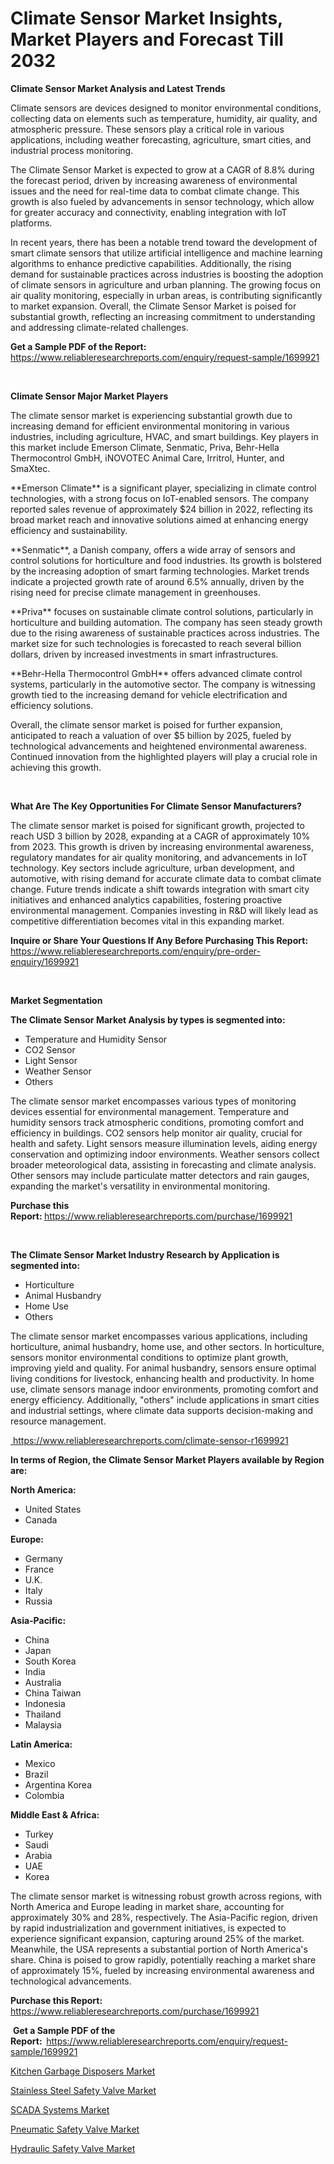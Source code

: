 <p><h1>Climate Sensor Market Insights, Market Players and Forecast Till 2032</h1></p><p><strong>Climate Sensor Market Analysis and Latest Trends</strong></p>
<p><p>Climate sensors are devices designed to monitor environmental conditions, collecting data on elements such as temperature, humidity, air quality, and atmospheric pressure. These sensors play a critical role in various applications, including weather forecasting, agriculture, smart cities, and industrial process monitoring.</p><p>The Climate Sensor Market is expected to grow at a CAGR of 8.8% during the forecast period, driven by increasing awareness of environmental issues and the need for real-time data to combat climate change. This growth is also fueled by advancements in sensor technology, which allow for greater accuracy and connectivity, enabling integration with IoT platforms.</p><p>In recent years, there has been a notable trend toward the development of smart climate sensors that utilize artificial intelligence and machine learning algorithms to enhance predictive capabilities. Additionally, the rising demand for sustainable practices across industries is boosting the adoption of climate sensors in agriculture and urban planning. The growing focus on air quality monitoring, especially in urban areas, is contributing significantly to market expansion. Overall, the Climate Sensor Market is poised for substantial growth, reflecting an increasing commitment to understanding and addressing climate-related challenges.</p></p>
<p><strong>Get a Sample PDF of the Report:&nbsp;</strong> <a href="https://www.reliableresearchreports.com/enquiry/request-sample/1699921?utm_campaign=10&utm_medium=2&utm_source=Github&utm_content=ia&utm_term=09012025&utm_id=climate-sensor">https://www.reliableresearchreports.com/enquiry/request-sample/1699921</a></p>
<p>&nbsp;</p>
<p><strong>Climate Sensor Major Market Players</strong></p>
<p><p>The climate sensor market is experiencing substantial growth due to increasing demand for efficient environmental monitoring in various industries, including agriculture, HVAC, and smart buildings. Key players in this market include Emerson Climate, Senmatic, Priva, Behr-Hella Thermocontrol GmbH, iNOVOTEC Animal Care, Irritrol, Hunter, and SmaXtec.</p><p>**Emerson Climate** is a significant player, specializing in climate control technologies, with a strong focus on IoT-enabled sensors. The company reported sales revenue of approximately $24 billion in 2022, reflecting its broad market reach and innovative solutions aimed at enhancing energy efficiency and sustainability.</p><p>**Senmatic**, a Danish company, offers a wide array of sensors and control solutions for horticulture and food industries. Its growth is bolstered by the increasing adoption of smart farming technologies. Market trends indicate a projected growth rate of around 6.5% annually, driven by the rising need for precise climate management in greenhouses.</p><p>**Priva** focuses on sustainable climate control solutions, particularly in horticulture and building automation. The company has seen steady growth due to the rising awareness of sustainable practices across industries. The market size for such technologies is forecasted to reach several billion dollars, driven by increased investments in smart infrastructures.</p><p>**Behr-Hella Thermocontrol GmbH** offers advanced climate control systems, particularly in the automotive sector. The company is witnessing growth tied to the increasing demand for vehicle electrification and efficiency solutions.</p><p>Overall, the climate sensor market is poised for further expansion, anticipated to reach a valuation of over $5 billion by 2025, fueled by technological advancements and heightened environmental awareness. Continued innovation from the highlighted players will play a crucial role in achieving this growth.</p></p>
<p>&nbsp;</p>
<p><strong>What Are The Key Opportunities For Climate Sensor Manufacturers?</strong></p>
<p><p>The climate sensor market is poised for significant growth, projected to reach USD 3 billion by 2028, expanding at a CAGR of approximately 10% from 2023. This growth is driven by increasing environmental awareness, regulatory mandates for air quality monitoring, and advancements in IoT technology. Key sectors include agriculture, urban development, and automotive, with rising demand for accurate climate data to combat climate change. Future trends indicate a shift towards integration with smart city initiatives and enhanced analytics capabilities, fostering proactive environmental management. Companies investing in R&D will likely lead as competitive differentiation becomes vital in this expanding market.</p></p>
<p><strong>Inquire or Share Your Questions If Any Before Purchasing This Report:</strong> <a href="https://www.reliableresearchreports.com/enquiry/pre-order-enquiry/1699921?utm_campaign=10&utm_medium=2&utm_source=Github&utm_content=ia&utm_term=09012025&utm_id=climate-sensor">https://www.reliableresearchreports.com/enquiry/pre-order-enquiry/1699921</a></p>
<p>&nbsp;</p>
<p><strong>Market Segmentation</strong></p>
<p><strong>The Climate Sensor Market Analysis by types is segmented into:</strong></p>
<p><ul><li>Temperature and Humidity Sensor</li><li>CO2 Sensor</li><li>Light Sensor</li><li>Weather Sensor</li><li>Others</li></ul></p>
<p><p>The climate sensor market encompasses various types of monitoring devices essential for environmental management. Temperature and humidity sensors track atmospheric conditions, promoting comfort and efficiency in buildings. CO2 sensors help monitor air quality, crucial for health and safety. Light sensors measure illumination levels, aiding energy conservation and optimizing indoor environments. Weather sensors collect broader meteorological data, assisting in forecasting and climate analysis. Other sensors may include particulate matter detectors and rain gauges, expanding the market's versatility in environmental monitoring.</p></p>
<p><strong>Purchase this Report:&nbsp;</strong><a href="https://www.reliableresearchreports.com/purchase/1699921?utm_campaign=10&utm_medium=2&utm_source=Github&utm_content=ia&utm_term=09012025&utm_id=climate-sensor">https://www.reliableresearchreports.com/purchase/1699921</a></p>
<p>&nbsp;</p>
<p><strong>The Climate Sensor Market Industry Research by Application is segmented into:</strong></p>
<p><ul><li>Horticulture</li><li>Animal Husbandry</li><li>Home Use</li><li>Others</li></ul></p>
<p><p>The climate sensor market encompasses various applications, including horticulture, animal husbandry, home use, and other sectors. In horticulture, sensors monitor environmental conditions to optimize plant growth, improving yield and quality. For animal husbandry, sensors ensure optimal living conditions for livestock, enhancing health and productivity. In home use, climate sensors manage indoor environments, promoting comfort and energy efficiency. Additionally, "others" include applications in smart cities and industrial settings, where climate data supports decision-making and resource management.</p></p>
<p><a href="https://www.reliableresearchreports.com/climate-sensor-r1699921?utm_campaign=10&utm_medium=2&utm_source=Github&utm_content=ia&utm_term=09012025&utm_id=climate-sensor">&nbsp;https://www.reliableresearchreports.com/climate-sensor-r1699921</a></p>
<p><strong>In terms of Region, the Climate Sensor Market Players available by Region are:</strong></p>
<p>
    <p> <strong> North America: </strong>
        <ul>
            <li>United States</li>
            <li>Canada</li>
        </ul>
        </p> 
    <p> <strong> Europe: </strong>
        <ul>
            <li>Germany</li>
            <li>France</li>
            <li>U.K.</li>
            <li>Italy</li>
            <li>Russia</li>
        </ul>
        </p> 
    <p> <strong> Asia-Pacific: </strong>
        <ul>
            <li>China</li>
            <li>Japan</li>
            <li>South Korea</li>
            <li>India</li>
            <li>Australia</li>
            <li>China Taiwan</li>
            <li>Indonesia</li>
            <li>Thailand</li>
            <li>Malaysia</li>
        </ul>
        </p> 
    <p> <strong> Latin America: </strong>
        <ul>
            <li>Mexico</li>
            <li>Brazil</li>
            <li>Argentina Korea</li>
            <li>Colombia</li>
        </ul>
        </p> 
    <p> <strong> Middle East & Africa: </strong>
        <ul>
            <li>Turkey</li>
            <li>Saudi</li>
            <li>Arabia</li>
            <li>UAE</li>
            <li>Korea</li>
        </ul>
    </p>
    </p>
<p><p>The climate sensor market is witnessing robust growth across regions, with North America and Europe leading in market share, accounting for approximately 30% and 28%, respectively. The Asia-Pacific region, driven by rapid industrialization and government initiatives, is expected to experience significant expansion, capturing around 25% of the market. Meanwhile, the USA represents a substantial portion of North America's share. China is poised to grow rapidly, potentially reaching a market share of approximately 15%, fueled by increasing environmental awareness and technological advancements.</p></p>
<p><strong>Purchase this Report: </strong><a href="https://www.reliableresearchreports.com/purchase/1699921?utm_campaign=10&utm_medium=2&utm_source=Github&utm_content=ia&utm_term=09012025&utm_id=climate-sensor">https://www.reliableresearchreports.com/purchase/1699921</a></p>
<p>&nbsp;<strong>Get a Sample PDF of the Report:&nbsp;&nbsp;</strong><a href="https://www.reliableresearchreports.com/enquiry/request-sample/1699921?utm_campaign=10&utm_medium=2&utm_source=Github&utm_content=ia&utm_term=09012025&utm_id=climate-sensor">https://www.reliableresearchreports.com/enquiry/request-sample/1699921</a></p>
<p><strong></strong></p>
<p><p><a href="https://github.com/JubayerMia832/Market-Research-Report-List-1/blob/main/kitchen-garbage-disposers-market.md?utm_campaign=10&utm_medium=2&utm_source=Github&utm_content=ia&utm_term=09012025&utm_id=climate-sensor">Kitchen Garbage Disposers Market</a></p><p><a href="https://github.com/millionkaryn68/Market-Research-Report-List-1/blob/main/stainless-steel-safety-valve-market.md?utm_campaign=10&utm_medium=2&utm_source=Github&utm_content=ia&utm_term=09012025&utm_id=climate-sensor">Stainless Steel Safety Valve Market</a></p><p><a href="https://github.com/ygfu6u/Market-Research-Report-List-1/blob/main/scada-systems-market.md?utm_campaign=10&utm_medium=2&utm_source=Github&utm_content=ia&utm_term=09012025&utm_id=climate-sensor">SCADA Systems Market</a></p><p><a href="https://github.com/leopardmicheal7019/Market-Research-Report-List-1/blob/main/pneumatic-safety-valve-market.md?utm_campaign=10&utm_medium=2&utm_source=Github&utm_content=ia&utm_term=09012025&utm_id=climate-sensor">Pneumatic Safety Valve Market</a></p><p><a href="https://github.com/domoniqueluoma76/Market-Research-Report-List-1/blob/main/hydraulic-safety-valve-market.md?utm_campaign=10&utm_medium=2&utm_source=Github&utm_content=ia&utm_term=09012025&utm_id=climate-sensor">Hydraulic Safety Valve Market</a></p></p>